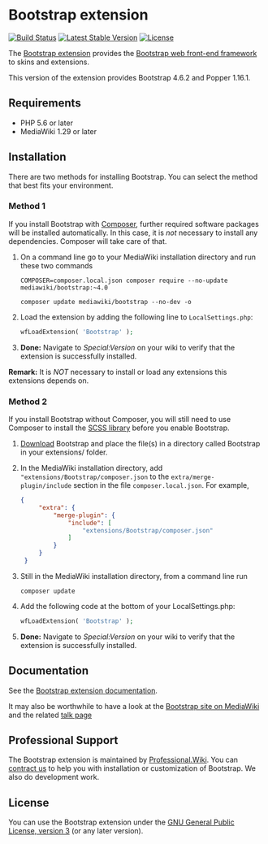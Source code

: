 # Bootstrap extension

[![Build Status](https://scrutinizer-ci.com/g/ProfessionalWiki/Bootstrap/badges/build.png?b=master)](https://scrutinizer-ci.com/g/ProfessionalWiki/Bootstrap/build-status/master)
[![Latest Stable Version](https://poser.pugx.org/mediawiki/bootstrap/version.png)](https://packagist.org/packages/mediawiki/bootstrap)
[![License](https://poser.pugx.org/mediawiki/bootstrap/license)](https://packagist.org/packages/mediawiki/bootstrap)

The [Bootstrap extension][mw-bootstrap] provides the
[Bootstrap web front-end framework][bootstrap] to skins and extensions.

This version of the extension provides Bootstrap 4.6.2 and Popper 1.16.1.

## Requirements

- PHP 5.6 or later
- MediaWiki 1.29 or later

## Installation

There are two methods for installing Bootstrap. You can select the method that best fits your
environment.

### Method 1

If you install Bootstrap with [Composer](composer), further required software packages will be installed
automatically. In this case, it is *not* necessary to install any dependencies. Composer will
take care of that.

1. On a command line go to your MediaWiki installation directory and run these two commands
   ```
   COMPOSER=composer.local.json composer require --no-update mediawiki/bootstrap:~4.0
   ```
   ```
   composer update mediawiki/bootstrap --no-dev -o
   ```

2. Load the extension by adding the following line to `LocalSettings.php`:

   ```php
   wfLoadExtension( 'Bootstrap' );
   ```

3. __Done:__ Navigate to _Special:Version_ on your wiki to verify that the
   extension is successfully installed.

**Remark:** It is _NOT_ necessary to install or load any extensions this extensions
depends on.

### Method 2

If you install Bootstrap without Composer, you will still need to use Composer to install
the [SCSS library][scss] before you enable Bootstrap.

1. [Download][download] Bootstrap and place the file(s) in a directory called Bootstrap in your
    extensions/ folder.

2. In the MediaWiki installation directory, add `"extensions/Bootstrap/composer.json`
   to the `extra/merge-plugin/include` section in the file `composer.local.json`.
   For example,

   ```json
   {
		"extra": {
			"merge-plugin": {
				"include": [
					"extensions/Bootstrap/composer.json"
				]
			}
		}
	}
   ```

3. Still in the MediaWiki installation directory, from a command line run<br>

   ```
   composer update
   ```
4. Add the following code at the bottom of your LocalSettings.php:

   ```php
   wfLoadExtension( 'Bootstrap' );
   ```

5. __Done:__ Navigate to _Special:Version_ on your wiki to verify that the extension
   is successfully installed.

## Documentation

See the [Bootstrap extension documentation](docs).

It may also be worthwhile to have a look at the [Bootstrap site on
MediaWiki][mw-bootstrap] and the related [talk page][mw-bootstrap-talk]

## Professional Support

The Bootstrap extension is maintained by [Professional.Wiki](https://professional.wiki).
You can [contract us][contact-form] to help you with installation or customization of Bootstrap.
We also do development work.

## License

You can use the Bootstrap extension under the [GNU General Public License,
version 3][license] (or any later version).

[bootstrap]: https://getbootstrap.com
[mw-bootstrap]: https://www.mediawiki.org/wiki/Extension:Bootstrap
[mw-bootstrap-talk]: https://www.mediawiki.org/wiki/Extension_Talk:Bootstrap
[download]: https://github.com/ProfessionalWiki/Bootstrap/archive/master.zip
[scss]: https://github.com/professionalwiki/SCSS
[composer]: https://getcomposer.org/
[license]: https://www.gnu.org/copyleft/gpl.html
[contact-form]: https://professional.wiki/en/contact
